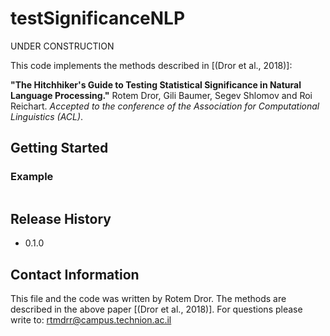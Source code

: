 # testSignificanceNLP
UNDER CONSTRUCTION

This code implements the methods described in [(Dror et al., 2018)]:

**"The Hitchhiker's Guide to Testing Statistical Significance in Natural Language Processing."** Rotem Dror, Gili Baumer, Segev Shlomov and Roi Reichart. *Accepted to the conference of the Association for Computational Linguistics (ACL)*.


## Getting Started 


### Example
```

```

## Release History
* 0.1.0 

## Contact Information
This file and the code was written by Rotem Dror. The methods are described in the above paper [(Dror et al., 2018)]. For questions please write to: rtmdrr@campus.technion.ac.il


